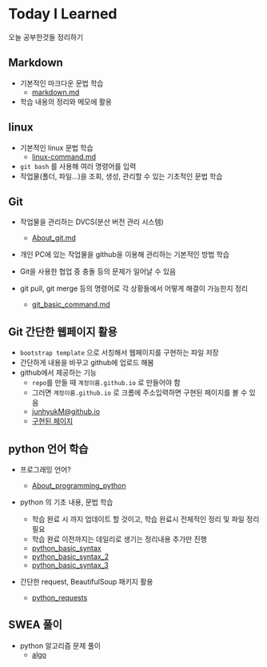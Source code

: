 # Today I Learned

오늘 공부한것들 정리하기

## Markdown

- 기본적인 마크다운 문법 학습
    - [markdown.md](https://github.com/junhyukM/TIL/blob/master/markdown/markdown.md)
- 학습 내용의 정리와 메모에 활용

## linux

- 기본적인 linux 문법 학습
    - [linux-command.md](https://github.com/junhyukM/TIL/blob/master/linux/linux-command.md)
- `git bash` 를 사용해 여러 명령어를 입력
- 작업물(폴더, 파일...)을 조회, 생성, 관리할 수 있는 기초적인 문법 학습

## Git

- 작업물을 관리하는 DVCS(분산 버전 관리 시스템)
    - [About_git.md](https://github.com/junhyukM/TIL/blob/master/git/About_git.md)


- 개인 PC에 있는 작업물을 github을 이용해 관리하는 기본적인 방법 학습
- Git을 사용한 협업 중 충돌 등의 문제가 일어날 수 있음
- git pull, git merge 등의 명령어로 각 상황들에서 어떻게 해결이 가능한지 정리
    - [git_basic_command.md](https://github.com/junhyukM/TIL/blob/master/git/git_basic_command.md)

## Git 간단한 웹페이지 활용
- `bootstrap template` 으로 서칭해서 웹페이지를 구현하는 파일 저장
- 간단하게 내용을 바꾸고 github에 업로드 해봄
- github에서 제공하는 기능
    - `repo`를 만들 때 `계정이름.github.io` 로 만들어야 함
    - 그러면 `계정이름.github.io` 로 크롬에 주소입력하면 구현된 페이지를 볼 수 있음
    - [junhyukM@github.io](https://github.com/junhyukM/junhyukM.github.io)
    - [구현된 페이지](https://junhyukm.github.io/)
    
## python 언어 학습
- 프로그래밍 언어?
    - [About_programming_python](https://github.com/junhyukM/TIL/blob/master/python/About_programming_python.md)
- python 의 기초 내용, 문법 학습
    - 학습 완료 시 까지 업데이트 할 것이고, 학습 완료시 전체적인 정리 및 파일 정리 필요
    - 학습 완료 이전까지는 데일리로 생기는 정리내용 추가만 진행
    - [python_basic_syntax](https://github.com/junhyukM/TIL/blob/master/python/python_basic_syntax.md)
    - [python_basic_syntax_2](https://github.com/junhyukM/TIL/blob/master/python/python_basic_syntax_2.md)
    - [python_basic_syntax_3](https://github.com/junhyukM/TIL/blob/master/python/python_basic_syntax_3.md)

- 간단한 request, BeautifulSoup 패키지 활용
    - [python_requests](https://github.com/junhyukM/TIL/blob/master/python/python_requests.md)    

## SWEA 풀이
- python 알고리즘 문제 풀이
    - [algo](https://github.com/junhyukM/algo)